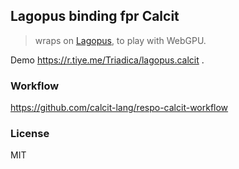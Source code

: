 
Lagopus binding fpr Calcit
----

> wraps on [Lagopus](https://github.com/Triadica/lagopus), to play with WebGPU.

Demo https://r.tiye.me/Triadica/lagopus.calcit .

### Workflow

https://github.com/calcit-lang/respo-calcit-workflow

### License

MIT
